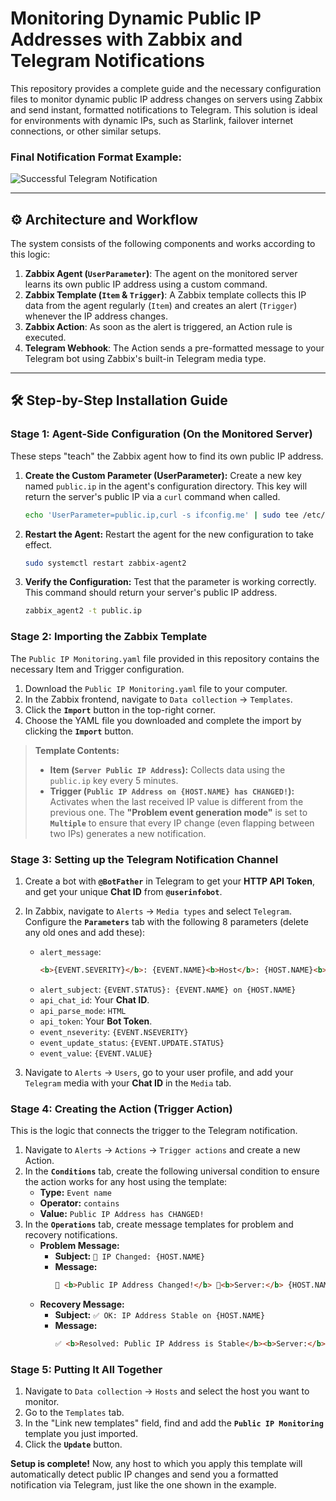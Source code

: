 # Monitoring Dynamic Public IP Addresses with Zabbix and Telegram Notifications

This repository provides a complete guide and the necessary configuration files to monitor dynamic public IP address changes on servers using Zabbix and send instant, formatted notifications to Telegram. This solution is ideal for environments with dynamic IPs, such as Starlink, failover internet connections, or other similar setups.

### Final Notification Format Example:
![Successful Telegram Notification](image_2ad36d.png)

---

## ⚙️ Architecture and Workflow
The system consists of the following components and works according to this logic:
1.  **Zabbix Agent (`UserParameter`)**: The agent on the monitored server learns its own public IP address using a custom command.
2.  **Zabbix Template (`Item` & `Trigger`)**: A Zabbix template collects this IP data from the agent regularly (`Item`) and creates an alert (`Trigger`) whenever the IP address changes.
3.  **Zabbix Action**: As soon as the alert is triggered, an Action rule is executed.
4.  **Telegram Webhook**: The Action sends a pre-formatted message to your Telegram bot using Zabbix's built-in Telegram media type.

---

## 🛠️ Step-by-Step Installation Guide

### Stage 1: Agent-Side Configuration (On the Monitored Server)
These steps "teach" the Zabbix agent how to find its own public IP address.

1.  **Create the Custom Parameter (UserParameter):**
    Create a new key named `public.ip` in the agent's configuration directory. This key will return the server's public IP via a `curl` command when called.
    ```bash
    echo 'UserParameter=public.ip,curl -s ifconfig.me' | sudo tee /etc/zabbix/zabbix_agent2.d/public_ip.conf
    ```
2.  **Restart the Agent:**
    Restart the agent for the new configuration to take effect.
    ```bash
    sudo systemctl restart zabbix-agent2
    ```
3.  **Verify the Configuration:**
    Test that the parameter is working correctly. This command should return your server's public IP address.
    ```bash
    zabbix_agent2 -t public.ip
    ```

### Stage 2: Importing the Zabbix Template
The `Public IP Monitoring.yaml` file provided in this repository contains the necessary Item and Trigger configuration.

1.  Download the `Public IP Monitoring.yaml` file to your computer.
2.  In the Zabbix frontend, navigate to `Data collection` -> `Templates`.
3.  Click the **`Import`** button in the top-right corner.
4.  Choose the YAML file you downloaded and complete the import by clicking the **`Import`** button.

> **Template Contents:**
> * **Item (`Server Public IP Address`):** Collects data using the `public.ip` key every 5 minutes.
> * **Trigger (`Public IP Address on {HOST.NAME} has CHANGED!`):** Activates when the last received IP value is different from the previous one. The **"Problem event generation mode"** is set to **`Multiple`** to ensure that every IP change (even flapping between two IPs) generates a new notification.

### Stage 3: Setting up the Telegram Notification Channel
1.  Create a bot with **`@BotFather`** in Telegram to get your **HTTP API Token**, and get your unique **Chat ID** from **`@userinfobot`**.
2.  In Zabbix, navigate to `Alerts` -> `Media types` and select `Telegram`. Configure the **`Parameters`** tab with the following 8 parameters (delete any old ones and add these):

    * `alert_message`:
      ```html
      <b>{EVENT.SEVERITY}</b>: {EVENT.NAME}<b>Host</b>: {HOST.NAME}<b>Time</b>: {EVENT.TIME} on {EVENT.DATE}<pre>{ITEM.NAME}: {ITEM.VALUE}{TRIGGER.URL}</pre>
      ```
    * `alert_subject`: `{EVENT.STATUS}: {EVENT.NAME} on {HOST.NAME}`
    * `api_chat_id`: Your **Chat ID**.
    * `api_parse_mode`: `HTML`
    * `api_token`: Your **Bot Token**.
    * `event_nseverity`: `{EVENT.NSEVERITY}`
    * `event_update_status`: `{EVENT.UPDATE.STATUS}`
    * `event_value`: `{EVENT.VALUE}`

3.  Navigate to `Alerts` -> `Users`, go to your user profile, and add your `Telegram` media with your **Chat ID** in the `Media` tab.

### Stage 4: Creating the Action (Trigger Action)
This is the logic that connects the trigger to the Telegram notification.

1.  Navigate to `Alerts` -> `Actions` -> `Trigger actions` and create a new Action.
2.  In the **`Conditions`** tab, create the following universal condition to ensure the action works for any host using the template:
    * **Type:** `Event name`
    * **Operator:** `contains`
    * **Value:** `Public IP Address has CHANGED!`
3.  In the **`Operations`** tab, create message templates for problem and recovery notifications.
    * **Problem Message:**
      * **Subject:** `🚨 IP Changed: {HOST.NAME}`
      * **Message:**
        ```html
        🚨 <b>Public IP Address Changed!</b> 🚨<b>Server:</b> {HOST.NAME}<b>Problem:</b> {TRIGGER.NAME}<b>New IP Address:</b> {ITEM.LASTVALUE1}<b>Time of Change:</b> {EVENT.DATE} {EVENT.TIME}
        ```
    * **Recovery Message:**
      * **Subject:** `✅ OK: IP Address Stable on {HOST.NAME}`
      * **Message:**
        ```html
        ✅ <b>Resolved: Public IP Address is Stable</b><b>Server:</b> {HOST.NAME}<b>Problem:</b> {TRIGGER.NAME}<b>Time of Recovery:</b> {EVENT.RECOVERY.DATE} {EVENT.RECOVERY.TIME}
        ```

### Stage 5: Putting It All Together
1.  Navigate to `Data collection` -> `Hosts` and select the host you want to monitor.
2.  Go to the `Templates` tab.
3.  In the "Link new templates" field, find and add the **`Public IP Monitoring`** template you just imported.
4.  Click the **`Update`** button.

**Setup is complete!** Now, any host to which you apply this template will automatically detect public IP changes and send you a formatted notification via Telegram, just like the one shown in the example.
